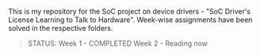This is my repository for the SoC project on device drivers - "SoC Driver's License Learning to Talk to Hardware". Week-wise assignments have been solved in the respective folders.

> STATUS: 
> Week 1 - COMPLETED 
> Week 2 - Reading now
